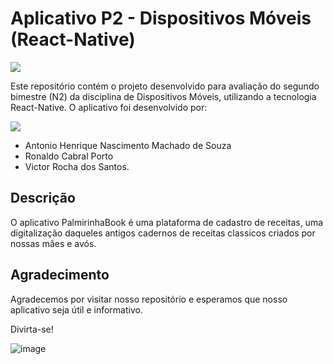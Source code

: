# Aplicativo P2 - Dispositivos Móveis (React-Native) 

<img src="https://www.dresma.ai/wp-content/uploads/2022/01/React-Native-Developer-1.gif">

Este repositório contém o projeto desenvolvido para avaliação do segundo bimestre (N2) da disciplina de Dispositivos Móveis, utilizando a tecnologia React-Native. O aplicativo foi desenvolvido por:

<img src="https://media.tenor.com/nKBInuJ9fZwAAAAM/three-three-musketeers.gif">

-  Antonio Henrique Nascimento Machado de Souza
-  Ronaldo Cabral Porto
-  Victor Rocha dos Santos.

## Descrição

O aplicativo PalmirinhaBook é uma plataforma de cadastro de receitas, uma digitalização daqueles antigos cadernos de receitas classicos criados por nossas mães e avós. 
<!--
## Plataforma Expo.dev

![image](https://github.com/machadoah/repositorio-react-native/assets/96703665/4a8b8197-82ee-48a9-a292-23ae7edf434b)

Todos os aplicativos presentes neste repositório foram desenvolvidos na plataforma Expo.dev. O Expo é uma ferramenta que simplifica o desenvolvimento de aplicativos React-Native, oferecendo diversas funcionalidades prontas para uso, como a gestão de dependências, a visualização instantânea em dispositivos móveis, e a facilidade de compartilhamento de projetos.

Para executar e testar os aplicativos, você pode utilizar a plataforma Expo.dev seguindo a instrução a seguir:

1. Copiar as pastas do repositorio e colar em um snack.

-->
## Agradecimento

Agradecemos por visitar nosso repositório e esperamos que nosso aplicativo seja útil e informativo.

Divirta-se!

![image](https://github.com/machadoah/repositorio-react-native/assets/96703665/84d2edff-0258-4619-a805-85db008d9b76)



